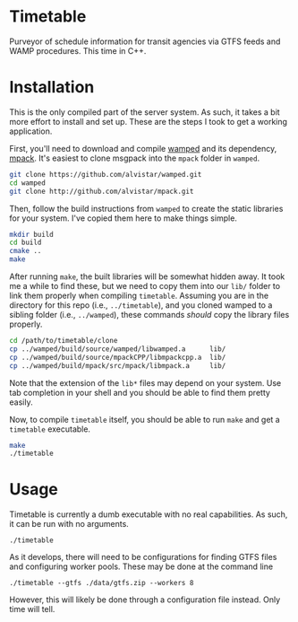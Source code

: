 # Timetable

Purveyor of schedule information for transit agencies via GTFS feeds and WAMP procedures. This time in C++.


# Installation

This is the only compiled part of the server system. As such, it takes a bit more effort to install and set up. These are the steps I took to get a working application.

First, you'll need to download and compile [wamped](https://github.com/alvistar/wamped) and its dependency, [mpack](https://github.com/alvistar/mpack). It's easiest to clone msgpack into the `mpack` folder in `wamped`.

```bash
git clone https://github.com/alvistar/wamped.git
cd wamped
git clone http://github.com/alvistar/mpack.git
```

Then, follow the build instructions from `wamped` to create the static libraries for your system. I've copied them here to make things simple.

```bash
mkdir build
cd build
cmake ..
make
```

After running `make`, the built libraries will be somewhat hidden away. It took me a while to find these, but we need to copy them into our `lib/` folder to link them properly when compiling `timetable`. Assuming you are in the directory for this repo (i.e., `../timetable`), and you cloned wamped to a sibling folder (i.e., `../wamped`), these commands *should* copy the library files properly.

```bash
cd /path/to/timetable/clone
cp ../wamped/build/source/wamped/libwamped.a      lib/
cp ../wamped/build/source/mpackCPP/libmpackcpp.a  lib/
cp ../wamped/build/mpack/src/mpack/libmpack.a     lib/
```

Note that the extension of the `lib*` files may depend on your system. Use tab completion in your shell and you should be able to find them pretty easily.

Now, to compile `timetable` itself, you should be able to run `make` and get a `timetable` executable.

```bash
make
./timetable
```


# Usage

Timetable is currently a dumb executable with no real capabilities. As such, it can be run with no arguments.

```
./timetable
```

As it develops, there will need to be configurations for finding GTFS files and configuring worker pools. These may be done at the command line

```
./timetable --gtfs ./data/gtfs.zip --workers 8
```

However, this will likely be done through a configuration file instead. Only time will tell.
